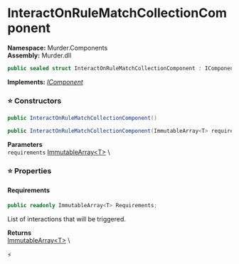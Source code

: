 # InteractOnRuleMatchCollectionComponent

**Namespace:** Murder.Components \
**Assembly:** Murder.dll

```csharp
public sealed struct InteractOnRuleMatchCollectionComponent : IComponent
```

**Implements:** _[IComponent](../../Bang/Components/IComponent.html)_

### ⭐ Constructors
```csharp
public InteractOnRuleMatchCollectionComponent()
```

```csharp
public InteractOnRuleMatchCollectionComponent(ImmutableArray<T> requirements)
```

**Parameters** \
`requirements` [ImmutableArray\<T\>](https://learn.microsoft.com/en-us/dotnet/api/System.Collections.Immutable.ImmutableArray-1?view=net-7.0) \

### ⭐ Properties
#### Requirements
```csharp
public readonly ImmutableArray<T> Requirements;
```

List of interactions that will be triggered.

**Returns** \
[ImmutableArray\<T\>](https://learn.microsoft.com/en-us/dotnet/api/System.Collections.Immutable.ImmutableArray-1?view=net-7.0) \


⚡